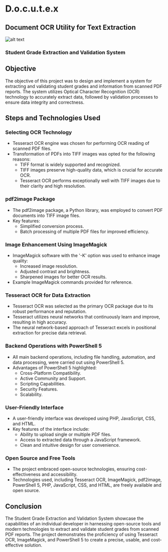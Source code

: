 # D.o.c.u.t.e.x
## Document OCR Utility for Text Extraction 

![alt text](https://github.com/[username]/[reponame]/blob/[branch]/image.jpg?raw=true)

### Student Grade Extraction and Validation System

## Objective
The objective of this project was to design and implement a system for extracting and validating student grades and information from scanned PDF reports. The system utilizes Optical Character Recognition (OCR) technology to accurately extract data, followed by validation processes to ensure data integrity and correctness.

## Steps and Technologies Used

### Selecting OCR Technology
- Tesseract OCR engine was chosen for performing OCR reading of scanned PDF files.
- Transformation of PDFs into TIFF images was opted for the following reasons:
  - TIFF format is widely supported and recognized.
  - TIFF images preserve high-quality data, which is crucial for accurate OCR.
  - Tesseract OCR performs exceptionally well with TIFF images due to their clarity and high resolution.

### pdf2image Package
- The pdf2image package, a Python library, was employed to convert PDF documents into TIFF image files.
- Key features:
  - Simplified conversion process.
  - Batch processing of multiple PDF files for improved efficiency.

### Image Enhancement Using ImageMagick
- ImageMagick software with the '-K' option was used to enhance image quality:
  - Increased image resolution.
  - Adjusted contrast and brightness.
  - Sharpened images for better OCR results.
- Example ImageMagick commands provided for reference.

### Tesseract OCR for Data Extraction
- Tesseract OCR was selected as the primary OCR package due to its robust performance and reputation.
- Tesseract utilizes neural networks that continuously learn and improve, resulting in high accuracy.
- The neural network-based approach of Tesseract excels in positional extraction for precise data retrieval.

### Backend Operations with PowerShell 5
- All main backend operations, including file handling, automation, and data processing, were carried out using PowerShell 5.
- Advantages of PowerShell 5 highlighted:
  - Cross-Platform Compatibility.
  - Active Community and Support.
  - Scripting Capabilities.
  - Security Features.
  - Scalability.

### User-Friendly Interface
- A user-friendly interface was developed using PHP, JavaScript, CSS, and HTML.
- Key features of the interface include:
  - Ability to upload single or multiple PDF files.
  - Access to extracted data through a JavaScript framework.
  - Clean and intuitive design for user convenience.

### Open Source and Free Tools
- The project embraced open-source technologies, ensuring cost-effectiveness and accessibility.
- Technologies used, including Tesseract OCR, ImageMagick, pdf2image, PowerShell 5, PHP, JavaScript, CSS, and HTML, are freely available and open source.

## Conclusion
The Student Grade Extraction and Validation System showcase the capabilities of an individual developer in harnessing open-source tools and modern technologies to extract and validate student grades from scanned PDF reports. The project demonstrates the proficiency of using Tesseract OCR, ImageMagick, and PowerShell 5 to create a precise, usable, and cost-effective solution.

